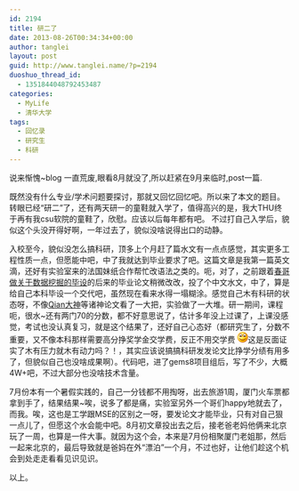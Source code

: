 ```yaml
---
id: 2194
title: 研二了
date: 2013-08-26T00:34:34+00:00
author: tanglei
layout: post
guid: http://www.tanglei.name/?p=2194
duoshuo_thread_id:
  - 1351844048792453487
categories:
  - MyLife
  - 清华大学
tags:
  - 回忆录
  - 研究生
  - 科研
---
```

说来惭愧~blog 一直荒废,眼看8月就没了,所以赶紧在9月来临时,post一篇.

既然没有什么专业/学术问题要探讨，那就又回忆回忆吧。所以来了本文的题目。转眼已经“研二”了，还有两天研一的童鞋就入学了，值得高兴的是，我大THU终于再有我csu软院的童鞋了，欣慰。应该以后每年都有吧。 不过打自己入学后，貌似这个头没开得好啊，一年过去了，貌似没啥说得出口的动静。

入校至今，貌似没怎么搞科研，顶多上个月赶了篇水文有一点点感觉，其实更多工程性质一点，但愿能中吧，中了我就达到毕业要求了吧。这篇文章是我第一篇英文滴，还好有实验室来的法国妹纸合作帮忙改语法之类的。呃，对了，之前跟着[春哥做关于数据挖掘的毕设](/blog/cannot-learn-datamining-in-my-master-life.html)的后来的毕业论文稍微改改，投了个中文水文，中了，算是给自己本科毕设一个交代吧，虽然现在看来水得一塌糊涂。感觉自己木有科研的状态呀，不像[Qian大神](http://qiankanglai.me/)等诸神论文看了一大把，实验做了一大堆。研一期间，课程呃，很水~还有两门70的分数，都不好意思说了，估计多年没上过课了，上课没感觉，考试也没认真复习，就是这个结果了，还好自己心态好（都研究生了，分数不重要，又不像本科那样需要高分挣奖学金交学费，反正不用交学费 <img class="wlEmoticon wlEmoticon-smile" style="border-style: none;" src="/wp-content/uploads/2013/08/wlEmoticon-smile.png" alt="微笑" />这是反面证实了木有压力就木有动力吗？！，其实应该说搞搞科研发发论文比挣学分绩有用多了，但貌似自己也没啥成果啊）。代码吧，进了gems8项目组后，写了不少，大概4W+吧，不过大部分也没啥技术含量。

7月份本有一个暑假实践的，自己一分钱都不用掏呀，出去旅游1周，厦门火车票都拿到手了，结果结果~唉，说多了都是痛，实验室另外一个哥们happy地就去了，而我。唉，这也是工学跟MSE的区别之一呀，要发论文才能毕业，只有对自己狠一点儿了，但愿这个水会能中吧。8月初文章投出去之后，接老爸老妈他俩来北京玩了一周，也算是一件大事。就因为这个会，本来是7月份相聚厦门老姐那，然后一起来北京的，最后导致就是爸妈在外“漂泊”一个月，不过也好，让他们趁这个机会到处走走看看见识见识。

以上。
